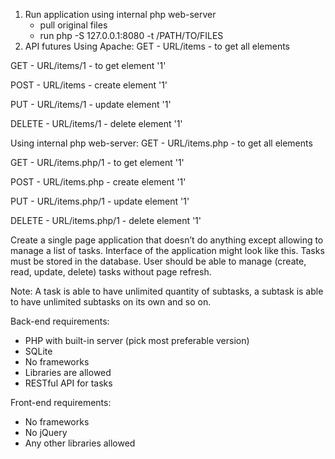 1. Run application using internal php web-server
   - pull original files
   - run php -S 127.0.0.1:8080 -t /PATH/TO/FILES
2. API futures
 Using Apache:
  GET - URL/items   - to get all elements

  GET - URL/items/1 - to get element '1'

  POST - URL/items  - create element '1'

  PUT - URL/items/1 - update element '1'

  DELETE - URL/items/1 - delete element '1'

 Using internal php web-server:
  GET - URL/items.php   - to get all elements

  GET - URL/items.php/1 - to get element '1'

  POST - URL/items.php  - create element '1'

  PUT - URL/items.php/1 - update element '1'

  DELETE - URL/items.php/1 - delete element '1'


Create a single page application that doesn’t do anything except allowing to manage a list of tasks. Interface of the application might look like this. Tasks must be stored in the database. User should be able to manage (create, read, update, delete) tasks without page refresh.

Note: A task is able to have unlimited quantity of subtasks, a subtask is able to have unlimited subtasks on its own and so on.

Back-end requirements:
 - PHP with built-in server (pick most preferable version)
 - SQLite
 - No frameworks
 - Libraries are allowed
 - RESTful API for tasks

Front-end requirements:
 - No frameworks
 - No jQuery
 - Any other libraries allowed
